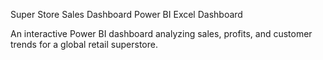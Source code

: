 Super Store Sales Dashboard
Power BI
Excel
Dashboard

An interactive Power BI dashboard analyzing sales, profits, and customer trends for a global retail superstore.
